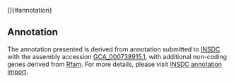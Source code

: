 []{#annotation}

Annotation
----------

The annotation presented is derived from annotation submitted to
[INSDC](http://www.insdc.org) with the assembly accession
[GCA\_000738915.1](http://www.ebi.ac.uk/ena/data/view/GCA_000738915.1),
with additional non-coding genes derived from
[Rfam](http://rfam.xfam.org/). For more details, please visit [INSDC
annotation
import](http://ensemblgenomes.org/info/data/insdc_annotation).
